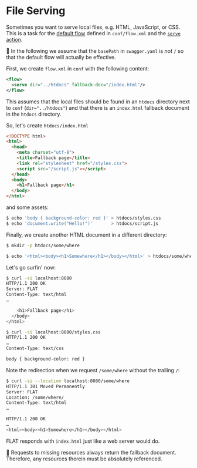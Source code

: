# File Serving

Sometimes you want to serve local files, e.g. HTML, JavaScript, or CSS. This is a task for the [default flow](/reference/OpenAPI/routing.md#default-flow) defined in `conf/flow.xml` and the [`serve` action](/reference/actions/serve.md).

📎
In the following we assume that the `basePath` in `swagger.yaml` is *not* `/` so that
the default flow will actually be effective.

First, we create `flow.xml` in `conf` with the following content:

```xml
<flow>
  <serve dir="../htdocs" fallback-doc="/index.html"/>
</flow>
```

This assumes that the local files should be found in an `htdocs` directory next to `conf` (`dir="../htdocs"`) and that there is an `index.html` fallback document in the `htdocs` directory.

So, let's create `htdocs/index.html`

```html
<!DOCTYPE html>
<html>
  <head>
    <meta charset="utf-8">
    <title>Fallback page</title>
    <link rel="stylesheet" href="/styles.css">
    <script src="/script.js"></script>
  </head>
  <body>
    <h1>Fallback page</h1>
  </body>
</html>
```

and some assets:

```bash
$ echo 'body { background-color: red }' > htdocs/styles.css
$ echo 'document.write("Hello!")'       > htdocs/script.js
```

Finally, we create another HTML document in a different directory:

```bash
$ mkdir -p htdocs/some/where

$ echo '<html><body><h1>Somewhere</h1></body></html>' > htdocs/some/where/index.html
```

Let's go surfin' now:

```bash
$ curl -si localhost:8080
HTTP/1.1 200 OK
Server: FLAT
Content-Type: text/html
…

    <h1>Fallback page</h1>
  </body>
</html>

$ curl -si localhost:8080/styles.css
HTTP/1.1 200 OK
…
Content-Type: text/css

body { background-color: red }
```

Note the redirection when we request `/some/where` without the trailing `/`:

```bash
$ curl -si --location localhost:8080/some/where
HTTP/1.1 301 Moved Permanently
Server: FLAT
Location: /some/where/
Content-Type: text/html
…

HTTP/1.1 200 OK
…
<html><body><h1>Somewhere</h1></body></html>
```

FLAT responds with `index.html` just like a web server would do.

📎
Requests to missing resources always return the fallback document.
Therefore, any resources therein must be absolutely referenced.

